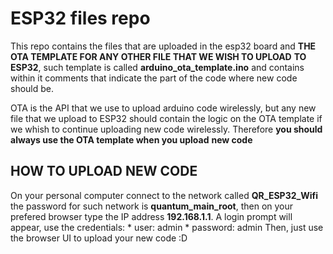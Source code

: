 # ESP32 files repo

This repo contains the files that are uploaded in the esp32 board
and **THE OTA TEMPLATE FOR ANY OTHER FILE THAT WE WISH TO UPLOAD** 
**TO ESP32**, such template is called **arduino_ota_template.ino**
and contains within it comments that indicate the part of the code
where new code should be.

OTA is the API that we use to upload arduino code wirelessly, but any 
new file that we upload to ESP32 should contain the logic on the
OTA template if we whish to continue uploading new code wirelessly.
Therefore **you should always use the OTA template when you upload**
**new code**

## HOW TO UPLOAD NEW CODE

On your personal computer connect to the network called **QR_ESP32_Wifi**
the password for such network is **quantum_main_root**, then on your 
prefered browser type the IP address **192.168.1.1**. A login prompt will
appear, use the credentials:
    * user: admin
    * password: admin
Then, just use the browser UI to upload your new code :D
